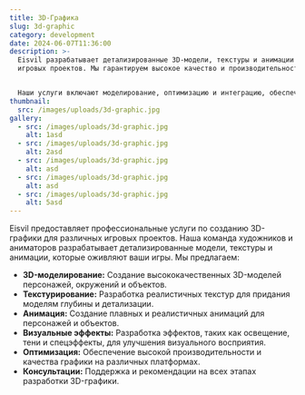 ```yaml
---
title: 3D-Графика
slug: 3d-graphic
category: development
date: 2024-06-07T11:36:00
description: >-
  Eisvil разрабатывает детализированные 3D-модели, текстуры и анимации для ваших
  игровых проектов. Мы гарантируем высокое качество и производительность.


  Наши услуги включают моделирование, оптимизацию и интеграцию, обеспечивая впечатляющий визуальный опыт для игроков.
thumbnail:
  src: /images/uploads/3d-graphic.jpg
gallery:
  - src: /images/uploads/3d-graphic.jpg
    alt: 1asd
  - src: /images/uploads/3d-graphic.jpg
    alt: 2asd
  - src: /images/uploads/3d-graphic.jpg
    alt: asd
  - src: /images/uploads/3d-graphic.jpg
    alt: asd
  - src: /images/uploads/3d-graphic.jpg
    alt: 5asd
---
```

Eisvil предоставляет профессиональные услуги по созданию 3D-графики для различных игровых проектов. Наша команда художников и аниматоров разрабатывает детализированные модели, текстуры и анимации, которые оживляют ваши игры. Мы предлагаем:

* **3D-моделирование:** Создание высококачественных 3D-моделей персонажей, окружений и объектов.
* **Текстурирование:** Разработка реалистичных текстур для придания моделям глубины и детализации.
* **Анимация:** Создание плавных и реалистичных анимаций для персонажей и объектов.
* **Визуальные эффекты:** Разработка эффектов, таких как освещение, тени и спецэффекты, для улучшения визуального восприятия.
* **Оптимизация:** Обеспечение высокой производительности и качества графики на различных платформах.
* **Консультации:** Поддержка и рекомендации на всех этапах разработки 3D-графики.
